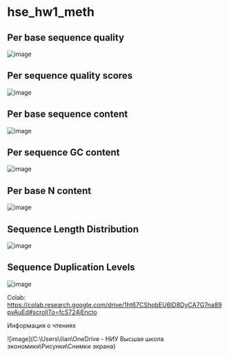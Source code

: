 # hse_hw1_meth


## Per base sequence quality

![image](https://user-images.githubusercontent.com/56909634/155006487-8fbd80e0-342d-45f9-951d-9aa9c1450ba0.png)

## Per sequence quality scores

![image](https://user-images.githubusercontent.com/56909634/155005264-0f0a3ecc-3b91-41ee-8df5-bbaeb19454c4.png)

## Per base sequence content

![image](https://user-images.githubusercontent.com/56909634/155005300-63e09318-b446-41be-bad9-b62226091356.png)

## Per sequence GC content

![image](https://user-images.githubusercontent.com/56909634/155005323-a47aaebd-9739-44b8-96dc-1c9772aa28a6.png)

## Per base N content

![image](https://user-images.githubusercontent.com/56909634/155006542-5fea1d6f-570b-4a42-967e-635930f74902.png)

## Sequence Length Distribution

![image](https://user-images.githubusercontent.com/56909634/155006574-ff09cbe8-8402-4a28-9b71-ddd2130eb4d3.png)

## Sequence Duplication Levels

![image](https://user-images.githubusercontent.com/56909634/155006601-d90eb1c8-0135-424a-b7ce-bfb0e34758f1.png)

Colab: https://colab.research.google.com/drive/1ht67CShpbEU6ID8DyCA7G7na89pvAuEd#scrollTo=fcS724jEncto

Информация о чтениях

![image](C:\Users\ilian\OneDrive - НИУ Высшая школа экономики\Рисунки\Снимки экрана)
